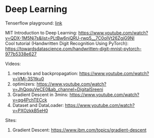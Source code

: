 # Deep Learning

Tenserflow playground: [link](https://playground.tensorflow.org/#activation=tanh&batchSize=10&dataset=circle&regDataset=reg-plane&learningRate=0.03&regularizationRate=0&noise=0&networkShape=4,2&seed=0.92800&showTestData=false&discretize=false&percTrainData=50&x=true&y=true&xTimesY=false&xSquared=false&ySquared=false&cosX=false&sinX=false&cosY=false&sinY=false&collectStats=false&problem=classification&initZero=false&hideText=false)

MIT Introduction to Deep Learning: https://www.youtube.com/watch?v=QDX-1M5Nj7s&list=PLtBw6njQRU-rwp5__7C0oIVt26ZgjG9NI <br>
Cool tutorial (Handwritten Digit Recognition Using PyTorch): https://towardsdatascience.com/handwritten-digit-mnist-pytorch-977b5338e627

Videos:
1. networks and backpropagation: https://www.youtube.com/watch?v=VMj-3S1tku0
2. optimizers: https://www.youtube.com/watch?v=JhQqquVeCE0&ab_channel=DigitalSreeni
3. Gradient Descent in 3mins: https://www.youtube.com/watch?v=qg4PchTECck
4. Dataset and DataLoader: https://www.youtube.com/watch?v=PXOzkkB5eH0

Sites:
1. Gradient Descent: https://www.ibm.com/topics/gradient-descent
